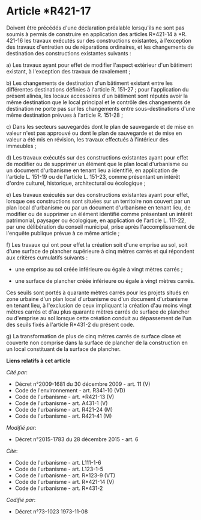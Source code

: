 # Article *R421-17

Doivent être précédés d'une déclaration préalable lorsqu'ils ne sont pas soumis à permis de construire en application des
articles R*421-14 à *R. 421-16 les travaux exécutés sur des constructions existantes, à l'exception des travaux d'entretien
ou de réparations ordinaires, et les changements de destination des constructions existantes suivants : 

a) Les travaux ayant pour effet de modifier l'aspect extérieur d'un bâtiment existant, à l'exception des travaux de
ravalement ; 

b) Les changements de destination d'un bâtiment existant entre les différentes destinations définies à l'article R. 151-27 ;
pour l'application du présent alinéa, les locaux accessoires d'un bâtiment sont réputés avoir la même destination que le
local principal et le contrôle des changements de destination ne porte pas sur les changements entre sous-destinations d'une
même destination prévues à l'article R. 151-28  ; 

c) Dans les secteurs sauvegardés dont le plan de sauvegarde et de mise en valeur n'est pas approuvé ou dont le plan de
sauvegarde et de mise en valeur a été mis en révision, les travaux effectués à l'intérieur des immeubles ; 

d) Les travaux exécutés sur des constructions existantes ayant pour effet de modifier ou de supprimer un élément que le plan
local d'urbanisme ou un document d'urbanisme en tenant lieu a identifié, en application de l'article L. 151-19 ou de
l'article L. 151-23, comme présentant un intérêt d'ordre culturel, historique, architectural ou écologique ; 

e) Les travaux exécutés sur des constructions existantes ayant pour effet, lorsque ces constructions sont situées sur un
territoire non couvert par un plan local d'urbanisme ou par un document d'urbanisme en tenant lieu, de modifier ou de
supprimer un élément identifié comme présentant un intérêt patrimonial, paysager ou écologique, en application de l'article
L. 111-22, par une délibération du conseil municipal, prise après l'accomplissement de l'enquête publique prévue à ce même
article ; 

f) Les travaux qui ont pour effet la création soit d'une emprise au sol, soit d'une surface de plancher supérieure à cinq
mètres carrés et qui répondent aux critères cumulatifs suivants :

- une emprise au sol créée inférieure ou égale à vingt mètres carrés ;

- une surface de plancher créée inférieure ou égale à vingt mètres carrés. 

Ces seuils sont portés à quarante mètres carrés pour les projets situés en zone urbaine d'un plan local d'urbanisme ou d'un
document d'urbanisme en tenant lieu, à l'exclusion de ceux impliquant la création d'au moins vingt mètres carrés et d'au plus
quarante mètres carrés de surface de plancher ou d'emprise au sol lorsque cette création conduit au dépassement de l'un des
seuils fixés à l'article R*431-2 du présent code. 

g) La transformation de plus de cinq mètres carrés de surface close et couverte non comprise dans la surface de plancher de
la construction en un local constituant de la surface de plancher.

**Liens relatifs à cet article**

_Cité par_:

  - Décret n°2009-1681 du 30 décembre 2009 - art. 11 (V)
  - Code de l'environnement - art. R341-10 (VD)
  - Code de l'urbanisme - art. *R421-13 (V)
  - Code de l'urbanisme - art. A431-1 (V)
  - Code de l'urbanisme - art. R421-24 (M)
  - Code de l'urbanisme - art. R421-41 (M)

_Modifié par_:

  - Décret n°2015-1783 du 28 décembre 2015 - art. 6

_Cite_:

  - Code de l'urbanisme - art. L111-1-6
  - Code de l'urbanisme - art. L123-1-5
  - Code de l'urbanisme - art. R*123-9 (VT)
  - Code de l'urbanisme - art. R*421-14 (V)
  - Code de l'urbanisme - art. R*431-2

_Codifié par_:

  - Décret n°73-1023 1973-11-08
